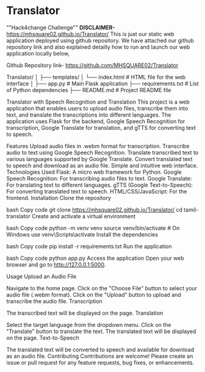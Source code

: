 # Translator
""Hack4change Challenge""
**DISCLAIMER-** https://mhsquare02.github.io/Translator/ 
    This is just our static web application deployed using github repository. We have attached our github repository link and also explained detailly how to run and launch our web application locally below,
    
 Github Repository link- https://github.com/MHSQUARE02/Translator
    
Translator/
│
├── templates/
│   └── index.html           # HTML file for the web interface
│
├── app.py                   # Main Flask application
├── requirements.txt         # List of Python dependencies
├── README.md                # Project README file


Translator with Speech Recognition and Translation
This project is a web application that enables users to upload audio files, transcribe them into text, and translate the transcriptions into different languages. The application uses Flask for the backend, Google Speech Recognition for transcription, Google Translate for translation, and gTTS for converting text to speech.

Features
Upload audio files in .webm format for transcription.
Transcribe audio to text using Google Speech Recognition.
Translate transcribed text to various languages supported by Google Translate.
Convert translated text to speech and download as an audio file.
Simple and intuitive web interface.
Technologies Used
Flask: A micro web framework for Python.
Google Speech Recognition: For transcribing audio files to text.
Google Translate: For translating text to different languages.
gTTS (Google Text-to-Speech): For converting translated text to speech.
HTML/CSS/JavaScript: For the frontend.
Installation
Clone the repository

bash
Copy code
git clone https://mhsquare02.github.io/Translator/ 
cd tamil-translator
Create and activate a virtual environment

bash
Copy code
python -m venv venv
source venv/bin/activate   # On Windows use venv\Scripts\activate
Install the dependencies

bash
Copy code
pip install -r requirements.txt
Run the application

bash
Copy code
python app.py
Access the application
Open your web browser and go to http://127.0.0.1:5000.

Usage
Upload an Audio File

Navigate to the home page.
Click on the "Choose File" button to select your audio file (.webm format).
Click on the "Upload" button to upload and transcribe the audio file.
Transcription

The transcribed text will be displayed on the page.
Translation

Select the target language from the dropdown menu.
Click on the "Translate" button to translate the text.
The translated text will be displayed on the page.
Text-to-Speech

The translated text will be converted to speech and available for download as an audio file.
Contributing
Contributions are welcome! Please create an issue or pull request for any feature requests, bug fixes, or enhancements.

